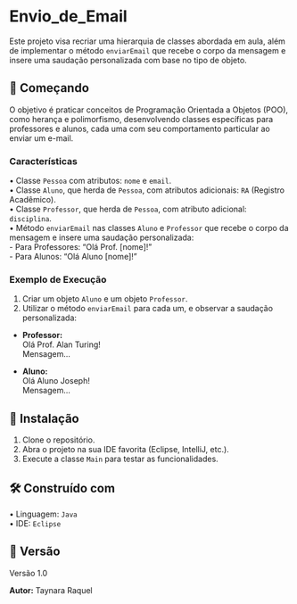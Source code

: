 # Envio_de_Email

Este projeto visa recriar uma hierarquia de classes abordada em aula, além de implementar o método `enviarEmail` que recebe o corpo da mensagem e insere uma saudação personalizada com base no tipo de objeto.

## 🚀 Começando

O objetivo é praticar conceitos de Programação Orientada a Objetos (POO), como herança e polimorfismo, desenvolvendo classes específicas para professores e alunos, cada uma com seu comportamento particular ao enviar um e-mail.

### Características

•⁠  ⁠Classe `Pessoa` com atributos: `nome` e `email`.  
•⁠  ⁠Classe `Aluno`, que herda de `Pessoa`, com atributos adicionais: `RA` (Registro Acadêmico).  
•⁠  ⁠Classe `Professor`, que herda de `Pessoa`, com atributo adicional: `disciplina`.  
•⁠  ⁠Método `enviarEmail` nas classes `Aluno` e `Professor` que recebe o corpo da mensagem e insere uma saudação personalizada:  
    - Para Professores: “Olá Prof. [nome]!”  
    - Para Alunos: “Olá Aluno [nome]!”

### Exemplo de Execução

1. Criar um objeto `Aluno` e um objeto `Professor`.
2. Utilizar o método `enviarEmail` para cada um, e observar a saudação personalizada:

- **Professor:**  
    Olá Prof. Alan Turing!  
    Mensagem...

- **Aluno:**  
    Olá Aluno Joseph!  
    Mensagem...

## 🔧 Instalação

1. Clone o repositório.
2. Abra o projeto na sua IDE favorita (Eclipse, IntelliJ, etc.).
3. Execute a classe `Main` para testar as funcionalidades.

## 🛠️ Construído com

•⁠  ⁠Linguagem: `Java`  
•⁠  ⁠IDE: `Eclipse`  

## 📌 Versão

Versão 1.0

**Autor:** Taynara Raquel
